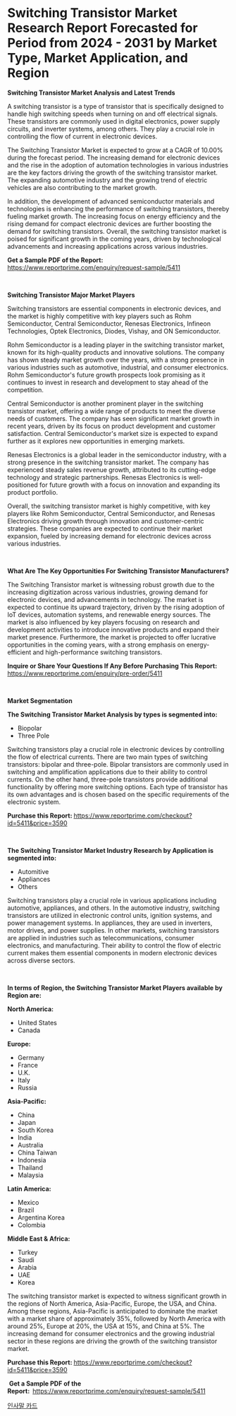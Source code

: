 <p><h1>Switching Transistor Market Research Report Forecasted for Period from 2024 -  2031 by Market Type, Market Application, and Region</h1></p><p><strong>Switching Transistor Market Analysis and Latest Trends</strong></p>
<p><p>A switching transistor is a type of transistor that is specifically designed to handle high switching speeds when turning on and off electrical signals. These transistors are commonly used in digital electronics, power supply circuits, and inverter systems, among others. They play a crucial role in controlling the flow of current in electronic devices.</p><p>The Switching Transistor Market is expected to grow at a CAGR of 10.00% during the forecast period. The increasing demand for electronic devices and the rise in the adoption of automation technologies in various industries are the key factors driving the growth of the switching transistor market. The expanding automotive industry and the growing trend of electric vehicles are also contributing to the market growth.</p><p>In addition, the development of advanced semiconductor materials and technologies is enhancing the performance of switching transistors, thereby fueling market growth. The increasing focus on energy efficiency and the rising demand for compact electronic devices are further boosting the demand for switching transistors. Overall, the switching transistor market is poised for significant growth in the coming years, driven by technological advancements and increasing applications across various industries.</p></p>
<p><strong>Get a Sample PDF of the Report:&nbsp;</strong> <a href="https://www.reportprime.com/enquiry/request-sample/5411">https://www.reportprime.com/enquiry/request-sample/5411</a></p>
<p>&nbsp;</p>
<p><strong>Switching Transistor Major Market Players</strong></p>
<p><p>Switching transistors are essential components in electronic devices, and the market is highly competitive with key players such as Rohm Semiconductor, Central Semiconductor, Renesas Electronics, Infineon Technologies, Optek Electronics, Diodes, Vishay, and ON Semiconductor.</p><p>Rohm Semiconductor is a leading player in the switching transistor market, known for its high-quality products and innovative solutions. The company has shown steady market growth over the years, with a strong presence in various industries such as automotive, industrial, and consumer electronics. Rohm Semiconductor's future growth prospects look promising as it continues to invest in research and development to stay ahead of the competition.</p><p>Central Semiconductor is another prominent player in the switching transistor market, offering a wide range of products to meet the diverse needs of customers. The company has seen significant market growth in recent years, driven by its focus on product development and customer satisfaction. Central Semiconductor's market size is expected to expand further as it explores new opportunities in emerging markets.</p><p>Renesas Electronics is a global leader in the semiconductor industry, with a strong presence in the switching transistor market. The company has experienced steady sales revenue growth, attributed to its cutting-edge technology and strategic partnerships. Renesas Electronics is well-positioned for future growth with a focus on innovation and expanding its product portfolio.</p><p>Overall, the switching transistor market is highly competitive, with key players like Rohm Semiconductor, Central Semiconductor, and Renesas Electronics driving growth through innovation and customer-centric strategies. These companies are expected to continue their market expansion, fueled by increasing demand for electronic devices across various industries.</p></p>
<p>&nbsp;</p>
<p><strong>What Are The Key Opportunities For Switching Transistor Manufacturers?</strong></p>
<p><p>The Switching Transistor market is witnessing robust growth due to the increasing digitization across various industries, growing demand for electronic devices, and advancements in technology. The market is expected to continue its upward trajectory, driven by the rising adoption of IoT devices, automation systems, and renewable energy sources. The market is also influenced by key players focusing on research and development activities to introduce innovative products and expand their market presence. Furthermore, the market is projected to offer lucrative opportunities in the coming years, with a strong emphasis on energy-efficient and high-performance switching transistors.</p></p>
<p><strong>Inquire or Share Your Questions If Any Before Purchasing This Report:</strong> <a href="https://www.reportprime.com/enquiry/pre-order/5411">https://www.reportprime.com/enquiry/pre-order/5411</a></p>
<p>&nbsp;</p>
<p><strong>Market Segmentation</strong></p>
<p><strong>The Switching Transistor Market Analysis by types is segmented into:</strong></p>
<p><ul><li>Biopolar</li><li>Three Pole</li></ul></p>
<p><p>Switching transistors play a crucial role in electronic devices by controlling the flow of electrical currents. There are two main types of switching transistors: bipolar and three-pole. Bipolar transistors are commonly used in switching and amplification applications due to their ability to control currents. On the other hand, three-pole transistors provide additional functionality by offering more switching options. Each type of transistor has its own advantages and is chosen based on the specific requirements of the electronic system.</p></p>
<p><strong>Purchase this Report:&nbsp;</strong><a href="https://www.reportprime.com/checkout?id=5411&price=3590">https://www.reportprime.com/checkout?id=5411&price=3590</a></p>
<p>&nbsp;</p>
<p><strong>The Switching Transistor Market Industry Research by Application is segmented into:</strong></p>
<p><ul><li>Automitive</li><li>Appliances</li><li>Others</li></ul></p>
<p><p>Switching transistors play a crucial role in various applications including automotive, appliances, and others. In the automotive industry, switching transistors are utilized in electronic control units, ignition systems, and power management systems. In appliances, they are used in inverters, motor drives, and power supplies. In other markets, switching transistors are applied in industries such as telecommunications, consumer electronics, and manufacturing. Their ability to control the flow of electric current makes them essential components in modern electronic devices across diverse sectors.</p></p>
<p>&nbsp;</p>
<p><strong>In terms of Region, the Switching Transistor Market Players available by Region are:</strong></p>
<p>
    <p> <strong> North America: </strong>
        <ul>
            <li>United States</li>
            <li>Canada</li>
        </ul>
        </p> 
    <p> <strong> Europe: </strong>
        <ul>
            <li>Germany</li>
            <li>France</li>
            <li>U.K.</li>
            <li>Italy</li>
            <li>Russia</li>
        </ul>
        </p> 
    <p> <strong> Asia-Pacific: </strong>
        <ul>
            <li>China</li>
            <li>Japan</li>
            <li>South Korea</li>
            <li>India</li>
            <li>Australia</li>
            <li>China Taiwan</li>
            <li>Indonesia</li>
            <li>Thailand</li>
            <li>Malaysia</li>
        </ul>
        </p> 
    <p> <strong> Latin America: </strong>
        <ul>
            <li>Mexico</li>
            <li>Brazil</li>
            <li>Argentina Korea</li>
            <li>Colombia</li>
        </ul>
        </p> 
    <p> <strong> Middle East & Africa: </strong>
        <ul>
            <li>Turkey</li>
            <li>Saudi</li>
            <li>Arabia</li>
            <li>UAE</li>
            <li>Korea</li>
        </ul>
    </p>
    </p>
<p><p>The switching transistor market is expected to witness significant growth in the regions of North America, Asia-Pacific, Europe, the USA, and China. Among these regions, Asia-Pacific is anticipated to dominate the market with a market share of approximately 35%, followed by North America with around 25%, Europe at 20%, the USA at 15%, and China at 5%. The increasing demand for consumer electronics and the growing industrial sector in these regions are driving the growth of the switching transistor market.</p></p>
<p><strong>Purchase this Report: </strong><a href="https://www.reportprime.com/checkout?id=5411&price=3590">https://www.reportprime.com/checkout?id=5411&price=3590</a></p>
<p>&nbsp;<strong>Get a Sample PDF of the Report:&nbsp;&nbsp;</strong><a href="https://www.reportprime.com/enquiry/request-sample/5411">https://www.reportprime.com/enquiry/request-sample/5411</a></p>
<p><strong></strong></p>
<p><p><a href="https://medium.com/@emmettsaynford43546/%EC%9D%B8%EC%82%AC%EB%A7%90-%EC%B9%B4%EB%93%9C-%EC%8B%9C%EC%9E%A5-%EC%A0%90%EC%9C%A0%EC%9C%A8-%EB%B3%80%ED%99%94-%EB%B0%8F-%EC%8B%9C%EC%9E%A5-%EC%84%B1%EC%9E%A5-%EB%8F%99%ED%96%A5-2024-2031%EB%85%84-efa7f82b9220">인사말 카드</a></p></p>
